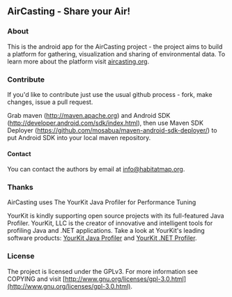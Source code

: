 ## AirCasting - Share your Air!

### About

This is the android app for the AirCasting project - the project aims to build a platform for gathering, visualization and sharing of environmental data. To learn more about the platform visit [aircasting.org](http://aircasting.org).

### Contribute

If you'd like to contribute just use the usual github process - fork, make changes, issue a pull request.

Grab maven (http://maven.apache.org) and Android SDK (http://developer.android.com/sdk/index.html), then use Maven SDK Deployer (https://github.com/mosabua/maven-android-sdk-deployer/) to put Android SDK into your local maven repository.

#### Contact

You can contact the authors by email at [info@habitatmap.org](mailto:info@habitatmap.org).

### Thanks
AirCasting uses The YourKit Java Profiler for Performance Tuning

YourKit is kindly supporting open source projects with its full-featured Java Profiler. YourKit, LLC is the creator of innovative and intelligent tools for profiling Java and .NET applications. Take a look at YourKit's leading software products: [YourKit Java Profiler](http://www.yourkit.com/java/profiler/index.jsp) and [YourKit .NET Profiler](http://www.yourkit.com/.net/profiler/index.jsp).

### License

The project is licensed under the GPLv3. For more information see COPYING and visit [http://www.gnu.org/licenses/gpl-3.0.html](http://www.gnu.org/licenses/gpl-3.0.html).
